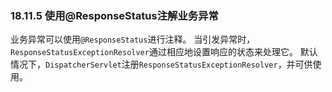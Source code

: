 ### 18.11.5 使用@ResponseStatus注解业务异常

业务异常可以使用`@ResponseStatus`进行注释。 当引发异常时，`ResponseStatusExceptionResolver`通过相应地设置响应的状态来处理它。 默认情况下，`DispatcherServlet`注册`ResponseStatusExceptionResolver`，并可供使用。

